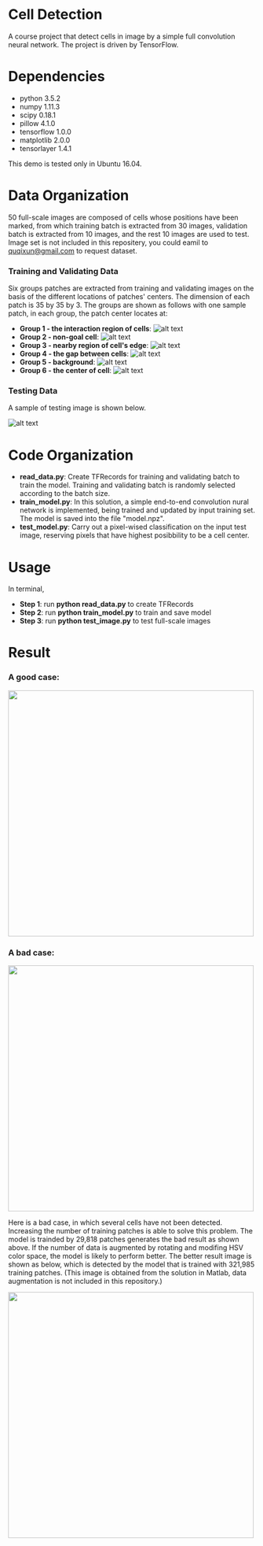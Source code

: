 # Cell Detection
A course project that detect cells in image by a simple full convolution neural network. The project is driven by TensorFlow.

# Dependencies

+ python          3.5.2
+ numpy           1.11.3
+ scipy           0.18.1
+ pillow          4.1.0
+ tensorflow      1.0.0
+ matplotlib      2.0.0
+ tensorlayer     1.4.1

This demo is tested only in Ubuntu 16.04.

# Data Organization

50 full-scale images are composed of cells whose positions have been marked, from which training batch is extracted from 30 images, validation batch is extracted from 10 images, and the rest 10 images are used to test. Image set is not included in this repositery, you could eamil to quqixun@gmail.com to request dataset.

### Training and Validating Data

Six groups patches are extracted from training and validating images on the basis of the different locations of patches' centers. The dimension of each patch is 35 by 35 by 3.
The groups are shown as follows with one sample patch, in each group, the patch center locates at:
+ **Group 1 - the interaction region of cells**: ![alt text](https://github.com/quqixun/CellDetection/blob/master/ImageSet/Train/1/img1.png)
+ **Group 2 - non-goal cell**: ![alt text](https://github.com/quqixun/CellDetection/blob/master/ImageSet/Train/2/img1.png)
+ **Group 3 - nearby region of cell's edge**: ![alt text](https://github.com/quqixun/CellDetection/blob/master/ImageSet/Train/3/img1.png)
+ **Group 4 - the gap between cells**: ![alt text](https://github.com/quqixun/CellDetection/blob/master/ImageSet/Train/4/img1.png)
+ **Group 5 - background**: ![alt text](https://github.com/quqixun/CellDetection/blob/master/ImageSet/Train/5/img1.png)
+ **Group 6 - the center of cell**: ![alt text](https://github.com/quqixun/CellDetection/blob/master/ImageSet/Train/6/img1.png)

### Testing Data

A sample of testing image is shown below.

![alt text](https://github.com/quqixun/CellDetection/blob/master/ImageSet/Test/img_41.png)

# Code Organization

+ **read_data.py**: Create TFRecords for training and validating batch to train the model. Training and validating batch is randomly selected according to the batch size.
+ **train_model.py**: In this solution, a simple end-to-end convolution nural network is implemented, being trained and updated by input training set. The model is saved into the file "model.npz".
+ **test_model.py**: Carry out a pixel-wised classification on the input test image, reserving pixels that have highest posibbility to be a cell center.

# Usage

In terminal,

+ **Step 1**: run **python read_data.py** to create TFRecords
+ **Step 2**: run **python train_model.py** to train and save model
+ **Step 3**: run **python test_image.py** to test full-scale images

# Result

### A good case:

<img src="https://github.com/quqixun/CellDetection/blob/master/Results/test1.png" width="500">

### A bad case:

<img src="https://github.com/quqixun/CellDetection/blob/master/Results/test7.png" width="500">

Here is a bad case, in which several cells have not been detected. Increasing the number of training patches is able to solve this problem. The model is trainded by 29,818 patches generates the bad result as shown above. If the number of data is augmented by rotating and modifing HSV color space, the model is likely to perform better. The better result image is shown as below, which is detected by the model that is trained with 321,985 training patches. (This image is obtained from the solution in Matlab, data augmentation is not included in this repository.)

<img src="https://github.com/quqixun/CellDetection/blob/master/Results/bad_2_good.png" width="500">
